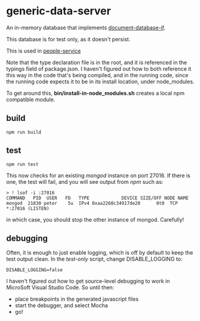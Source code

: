 # generic-data-server

An in-memory database that implements [document-database-if](https://github.com/psnider/document-database-if).

This database is for test only, as it doesn't persist.

This is used in [people-service](https://github.com/psnider/people-service)

Note that the type declaration file is in the root,
and it is referenced in the typings field of package.json.
I haven't figured out how to both reference it this way in the code that's being compiled,
and in the running code,
since the running code expects it to be in its install location, under node_modules.

To get around this, **bin/install-in-node_modules.sh** creates a local npm compatible module.

## build
```
npm run build
```

## test
```
npm run test
```

This now checks for an existing *mongod* instance on port 27016.
If there is one, the test will fail, and you will see output from *npm* such as:
```
> ! lsof -i :27016
COMMAND   PID  USER   FD   TYPE            DEVICE SIZE/OFF NODE NAME
mongod  21830 peter    5u  IPv4 0xaa2260c34917de20      0t0  TCP *:27016 (LISTEN)
```
in which case, you should stop the other instance of mongod. Carefully!

## debugging
Often, it is enough to just enable logging, which is off by default to keep the test output clean.
In the *test-only* script, change DISABLE_LOGGING to:
```
DISABLE_LOGGING=false
```

I haven't figured out how to get source-level debugging to work in MicroSoft Visual Studio Code.
So until then:

- place breakpoints in the generated javascript files
- start the debugger, and select Mocha
- go!

